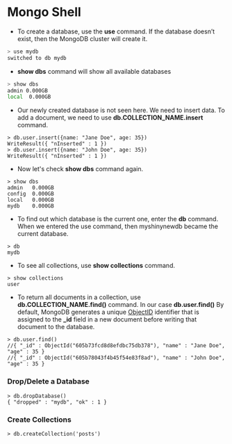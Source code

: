 # Mongo Shell
* To create a database, use the **use** command. If the database doesn’t exist, then the MongoDB cluster will create it.
```bash
> use mydb
switched to db mydb
```
* **show dbs** command will show all available databases
```bash
> show dbs
admin 0.000GB
local  0.000GB
```
* Our newly created database is not seen here. We need to insert data. To add a document, 
we need to use **db.COLLECTION_NAME.insert** command.
```shell
> db.user.insert({name: "Jane Doe", age: 35})
WriteResult({ "nInserted" : 1 })
> db.user.insert({name: "John Doe", age: 35})
WriteResult({ "nInserted" : 1 })
```
* Now let's check **show dbs** command again.
```shell
> show dbs
admin   0.000GB
config  0.000GB
local   0.000GB
mydb    0.000GB
```
* To find out which database is the current one, enter the **db** command. When we entered the use command, then myshinynewdb became the current database.
```shell
> db
mydb
```
* To see all collections, use **show collections** command.
```shell
> show collections
user
```
* To return all documents in a collection, use **db.COLLECTION_NAME.find()** command. In our case **db.user.find()** By default, MongoDB generates a unique [ObjectID](https://docs.mongodb.com/manual/reference/method/ObjectId/) identifier that is assigned to the **_id** field in a new document before writing that document to the database.
```shell
> db.user.find()
//{ "_id" : ObjectId("605b73fcd8d8efdbc75db378"), "name" : "Jane Doe", "age" : 35 }
//{ "_id" : ObjectId("605b78043f4b45f54e83f8ad"), "name" : "John Doe", "age" : 35 }
```

### Drop/Delete a Database
```shell
> db.dropDatabase()
{ "dropped" : "mydb", "ok" : 1 }
```
### Create Collections
```shell
> db.createCollection('posts')
```
